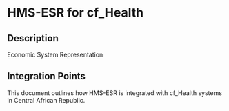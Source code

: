 # HMS-ESR for cf_Health

## Description

Economic System Representation

## Integration Points

This document outlines how HMS-ESR is integrated with cf_Health systems in Central African Republic.
